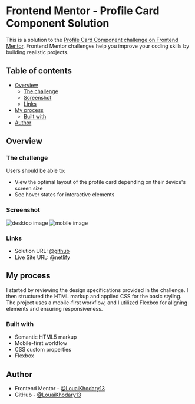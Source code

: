 # Frontend Mentor - Profile Card Component Solution

This is a solution to the [Profile Card Component challenge on Frontend Mentor](https://www.frontendmentor.io/challenges/profile-card-component-cfArpWshJ). Frontend Mentor challenges help you improve your coding skills by building realistic projects.

## Table of contents

- [Overview](#overview)
  - [The challenge](#the-challenge)
  - [Screenshot](#screenshot)
  - [Links](#links)
- [My process](#my-process)
  - [Built with](#built-with)
- [Author](#author)

## Overview

### The challenge

Users should be able to:

- View the optimal layout of the profile card depending on their device's screen size
- See hover states for interactive elements

### Screenshot

![desktop image](https://res.cloudinary.com/dz209s6jk/image/upload/v1605203462/Challenges/udlaqeyuqehspxb2zi9h.jpg)
![mobile image](https://res.cloudinary.com/dz209s6jk/image/upload/v1605203462/Challenges/jcf9kqgo9ffhhl2qoczt.jpg)

### Links

- Solution URL: [@github](https://github.com/LouaiKhodary13/profile-card-componen.git)
- Live Site URL: [@netlify](https://profile-card-component-frontendmentro.netlify.app/)

## My process

I started by reviewing the design specifications provided in the challenge. I then structured the HTML markup and applied CSS for the basic styling. The project uses a mobile-first workflow, and I utilized Flexbox for aligning elements and ensuring responsiveness.

### Built with

- Semantic HTML5 markup
- Mobile-first workflow
- CSS custom properties
- Flexbox

## Author

- Frontend Mentor - [@LouaiKhodary13](https://www.frontendmentor.io/profile/LouaiKhodary13)
- GitHub - [@LouaiKhodary13](https://github.com/LouaiKhodary13)
